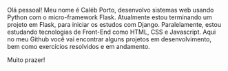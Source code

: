 Olá pessoal!
Meu nome é Caléb Porto, desenvolvo sistemas web usando Python com o micro-framework Flask.
Atualmente estou terminando um projeto em Flask, para iniciar os estudos com Django.
Paralelamente, estou estudando tecnologias de Front-End como HTML, CSS e Javascript.
Aqui no meu Github você vai encontrar alguns projetos em desenvolvimento, bem como exercícios resolvidos e em andamento.

Muito prazer!
